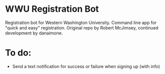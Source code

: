 # WWU Registration Bot
Registration bot for Western Washington University.
Command line app for "quick and easy" registration. 
Original repo by Robert McJimsey, continued development by danaimone.

# To do:
- Send a text notification for success or failure when signing up (with info)
